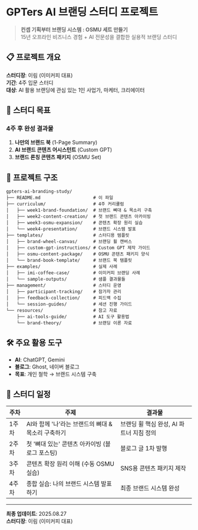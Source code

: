 # GPTers AI 브랜딩 스터디 프로젝트

> **컨셉 기획부터 브랜딩 시스템 : OSMU 세트 만들기**  
> 15년 오프라인 비즈니스 경험 + AI 전문성을 결합한 실용적 브랜딩 스터디

## 📋 프로젝트 개요

**스터디장**: 이림 (이미커피 대표)  
**기간**: 4주 입문 스터디  
**대상**: AI 활용 브랜딩에 관심 있는 1인 사업가, 마케터, 크리에이터

## 🎯 스터디 목표

### 4주 후 완성 결과물
1. **나만의 브랜드 북** (1-Page Summary)
2. **AI 브랜드 콘텐츠 어시스턴트** (Custom GPT)
3. **브랜드 론칭 콘텐츠 패키지** (OSMU Set)

## 📁 프로젝트 구조

```
gpters-ai-branding-study/
├── README.md                    # 이 파일
├── curriculum/                  # 4주 커리큘럼
│   ├── week1-brand-foundation/  # 브랜드 뼈대 & 목소리 구축
│   ├── week2-content-creation/  # 첫 브랜드 콘텐츠 아카이빙
│   ├── week3-osmu-expansion/    # 콘텐츠 확장 원리 실습
│   └── week4-presentation/      # 브랜드 시스템 발표
├── templates/                   # 스터디용 템플릿
│   ├── brand-wheel-canvas/      # 브랜딩 휠 캔버스
│   ├── custom-gpt-instructions/ # Custom GPT 제작 가이드
│   ├── osmu-content-package/    # OSMU 콘텐츠 패키지 양식
│   └── brand-book-template/     # 브랜드 북 템플릿
├── examples/                    # 실제 사례
│   ├── imi-coffee-case/         # 이미커피 브랜딩 사례
│   └── sample-outputs/          # 샘플 결과물들
├── management/                  # 스터디 운영
│   ├── participant-tracking/    # 참가자 관리
│   ├── feedback-collection/     # 피드백 수집
│   └── session-guides/          # 세션 진행 가이드
└── resources/                   # 참고 자료
    ├── ai-tools-guide/          # AI 도구 활용법
    └── brand-theory/            # 브랜딩 이론 자료
```

## 🛠 주요 활용 도구

- **AI**: ChatGPT, Gemini
- **블로그**: Ghost, 네이버 블로그
- **목표**: 개인 철학 → 브랜드 시스템 구축

## 📅 스터디 일정

| 주차 | 주제 | 결과물 |
|------|------|--------|
| 1주차 | AI와 함께 '나'라는 브랜드의 뼈대 & 목소리 구축하기 | 브랜딩 휠 핵심 완성, AI 파트너 지침 정의 |
| 2주차 | 첫 '뼈대 있는' 콘텐츠 아카이빙 (블로그 포스팅) | 블로그 글 1차 발행 |
| 3주차 | 콘텐츠 확장 원리 이해 (수동 OSMU 실습) | SNS용 콘텐츠 패키지 제작 |
| 4주차 | 종합 실습: 나의 브랜드 시스템 발표하기 | 최종 브랜드 시스템 완성 |

---

**최종 업데이트**: 2025.08.27  
**스터디장**: 이림 (이미커피 대표)